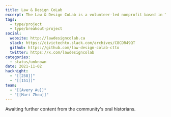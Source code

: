 ```yaml
---
title: Law & Design CoLab
excerpt: The Law & Design CoLab is a volunteer-led nonprofit based in Toronto. It conceived, scoped, and built digital products by engaging with legal experts and community stakeholders.
tags:
  - type/project
  - type/breakout-project
social:
  website: http://lawdesigncolab.ca
  slack: https://civictechto.slack.com/archives/C8CDR49QT
  github: https://github.com/law-design-colab-ctto
  twitter: https://x.com/lawdesigncolab
categories:
  - status/unknown
date: 2021-11-02
hacknight:
  - "[[258]]"
  - "[[151]]"
team:
  - "[[Avery Au]]"
  - "[[Mari Zhou]]"
---
```

Awaiting further content from the community's oral historians.